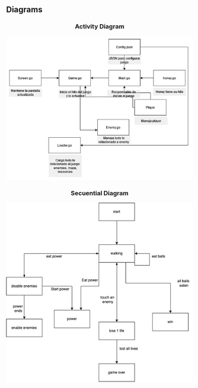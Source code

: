 ## Diagrams
<div align="center">
<h3 align="center">Activity Diagram</h3>
<a href="https://github.com/othneildrew/Best-README-Template">
 <img src="assets/activity.png" alt="Logo">
</a>
<h3 align="center">Secuential Diagram</h3>
<a href="https://github.com/othneildrew/Best-README-Template">
 <img src="assets/diagram2.jpeg" alt="Logo">
</a>
</div>